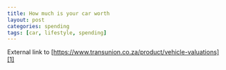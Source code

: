 ```yaml
---
title: How much is your car worth
layout: post
categories: spending
tags: [car, lifestyle, spending]
---
```

External link to [https://www.transunion.co.za/product/vehicle-valuations][1]

[1]:	https://www.transunion.co.za/product/vehicle-valuations

